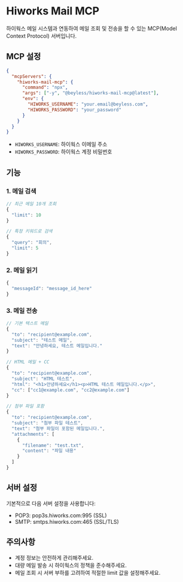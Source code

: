 # Hiworks Mail MCP

하이웍스 메일 시스템과 연동하여 메일 조회 및 전송을 할 수 있는 MCP(Model Context Protocol) 서버입니다.

## MCP 설정
```json
{
  "mcpServers": {
    "hiworks-mail-mcp": {
      "command": "npx",
      "args": ["-y", "@beyless/hiworks-mail-mcp@latest"],
      "env": {
        "HIWORKS_USERNAME": "your.email@beyless.com",
        "HIWORKS_PASSWORD": "your_password"
      }
    }
  }
}
```

- `HIWORKS_USERNAME`: 하이웍스 이메일 주소
- `HIWORKS_PASSWORD`: 하이웍스 계정 비밀번호

## 기능

### 1. 메일 검색
```typescript
// 최근 메일 10개 조회
{
  "limit": 10
}

// 특정 키워드로 검색
{
  "query": "회의",
  "limit": 5
}
```

### 2. 메일 읽기
```typescript
{
  "messageId": "message_id_here"
}
```

### 3. 메일 전송
```typescript
// 기본 텍스트 메일
{
  "to": "recipient@example.com",
  "subject": "테스트 메일",
  "text": "안녕하세요, 테스트 메일입니다."
}

// HTML 메일 + CC
{
  "to": "recipient@example.com",
  "subject": "HTML 테스트",
  "html": "<h1>안녕하세요</h1><p>HTML 테스트 메일입니다.</p>",
  "cc": ["cc1@example.com", "cc2@example.com"]
}

// 첨부 파일 포함
{
  "to": "recipient@example.com",
  "subject": "첨부 파일 테스트",
  "text": "첨부 파일이 포함된 메일입니다.",
  "attachments": [
    {
      "filename": "test.txt",
      "content": "파일 내용"
    }
  ]
}
```

## 서버 설정

기본적으로 다음 서버 설정을 사용합니다:

- POP3: pop3s.hiworks.com:995 (SSL)
- SMTP: smtps.hiworks.com:465 (SSL/TLS)

## 주의사항

- 계정 정보는 안전하게 관리해주세요.
- 대량 메일 발송 시 하이웍스의 정책을 준수해주세요.
- 메일 조회 시 서버 부하를 고려하여 적절한 limit 값을 설정해주세요. 